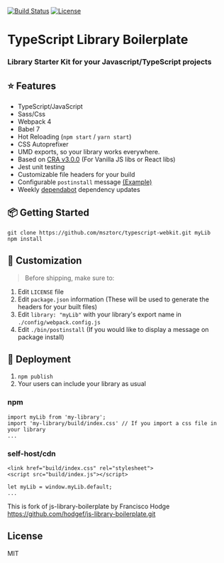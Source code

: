 [![Build Status](https://travis-ci.org/msztorc/typescript-webkit.svg?branch=master)](https://travis-ci.org/msztorc/typescript-webkit)
[![License](http://img.shields.io/badge/license-MIT-brightgreen.svg?style=flat-square)](http://www.opensource.org/licenses/MIT)

# TypeScript Library Boilerplate
### Library Starter Kit for your Javascript/TypeScript projects


## ⭐️ Features

- TypeScript/JavaScript
- Sass/Css
- Webpack 4
- Babel 7
- Hot Reloading (`npm start` / `yarn start`)
- CSS Autoprefixer
- UMD exports, so your library works everywhere.
- Based on [CRA v3.0.0](https://github.com/facebook/create-react-app/releases/tag/v3.0.0) (For Vanilla JS libs or React libs)
- Jest unit testing
- Customizable file headers for your build
- Configurable `postinstall` message [(Example)](https://github.com/msztorc/typescript-webkit/blob/master/bin/postinstall)
- Weekly [dependabot](https://dependabot.com) dependency updates

## 📦 Getting Started

```
git clone https://github.com/msztorc/typescript-webkit.git myLib
npm install
```

## 💎 Customization

> Before shipping, make sure to:
1. Edit `LICENSE` file
2. Edit `package.json` information (These will be used to generate the headers for your built files)
3. Edit `library: "myLib"` with your library's export name in `./config/webpack.config.js`
4. Edit `./bin/postinstall` (If you would like to display a message on package install)

## 🚀 Deployment
1. `npm publish`
2. Your users can include your library as usual

### npm
```
import myLib from 'my-library';
import 'my-library/build/index.css' // If you import a css file in your library
...
```

### self-host/cdn
```
<link href="build/index.css" rel="stylesheet">
<script src="build/index.js"></script>

let myLib = window.myLib.default;
...
```

This is fork of js-library-boilerplate by Francisco Hodge https://github.com/hodgef/js-library-boilerplate.git

## License
MIT
